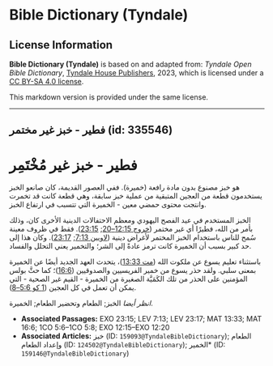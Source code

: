 # Bible Dictionary (Tyndale)

## License Information

**Bible Dictionary (Tyndale)** is based on and adapted from: _Tyndale Open Bible Dictionary_, [Tyndale House Publishers](https://tyndaleopenresources.com/), 2023, which is licensed under a [CC BY-SA 4.0 license](https://creativecommons.org/licenses/by-sa/4.0/legalcode.en).

This markdown version is provided under the same license.



--------------------------------

## فطير - خبز غير مختمر (id: 335546)

فطير \- خبز غير مُخْتَمِر
=========================

هو خبز مصنوع بدون مادة رافعة (خميرة). ففي العصور القديمة، كان صانعو الخبز يستخدمون قطعة من العجين المتبقية من عملية خبز سابقة، وهي قطعة كانت قد تخمرت وانتجت محتوى حمضي معين \- الخميرة التي تتسبب في ارتفاع الخبز.

الخبز المستخدم في عيد الفصح اليهودي ومعظم الاحتفالات الدينية الأخرى كان، وذلك بأمر من الله، فطيرًا أي غير مختمر ([خروج 12:15–20](https://ref.ly/Exod12:15-Exod12:20); [23:15](https://ref.ly/Exod23:15)). فقط في ظروف معينة سُمح للناس باستخدام الخبز المختمر لأغراض دينية ([لاويين 7:13](https://ref.ly/Lev7:13); [23:17](https://ref.ly/Lev23:17)). وكان هذا إلى حد كبير بسبب أن الخميرة كانت ترمز عادةً إلى الشر؛ والتخمير يعني التحلل والفساد.

باستثناء تعليم يسوع عن ملكوت الله ([مت 13:33](https://ref.ly/Matt13:33))، يتحدث العهد الجديد أيضًا عن الخميرة بمعنى سلبي. ولقد حذر يسوع من خمير الفريسيين والصدوقيين ([16:6](https://ref.ly/Matt16:6))؛ كما حثَّ بولس المؤمنين على الحذر من تلك الكَمَيَّة الصغيرة من الخميرة \- القيم غير الصحية \- التي يمكن أن تعمل في كل العجين ([1 كو 5:6–8](https://ref.ly/1Cor5:6-1Cor5:8)).

*انظر أيضا* الخبز; الطعام وتحضير الطعام; الخميرة.

* **Associated Passages:** EXO 23:15; LEV 7:13; LEV 23:17; MAT 13:33; MAT 16:6; 1CO 5:6–1CO 5:8; EXO 12:15–EXO 12:20
* **Associated Articles:** خبز (ID: `159093@TyndaleBibleDictionary`); الطعام وإعداد الطعام (ID: `124502@TyndaleBibleDictionary`); الخمير* (ID: `159146@TyndaleBibleDictionary`)

